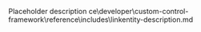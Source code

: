 Placeholder description ce\developer\custom-control-framework\reference\includes\linkentity-description.md